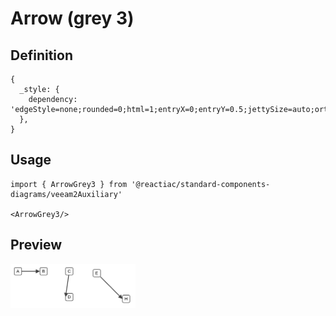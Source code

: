 # Arrow (grey 3)

## Definition

```
{
  _style: { 
    dependency: 'edgeStyle=none;rounded=0;html=1;entryX=0;entryY=0.5;jettySize=auto;orthogonalLoop=1;strokeColor=#404040;strokeWidth=2;fontColor=#000000;jumpStyle=none;endArrow=block;endFill=1;startArrow=none;',
  },
}
```

## Usage

```
import { ArrowGrey3 } from '@reactiac/standard-components-diagrams/veeam2Auxiliary'

<ArrowGrey3/>
```

## Preview

<img src="./arrow-grey-3.png" width="200"/>
